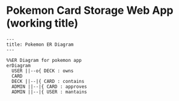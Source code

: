 # Pokemon Card Storage Web App (working title)

```mermaid
---
title: Pokemon ER Diagram
---

%%ER Diagram for pokemon app
erDiagram
  USER ||--o{ DECK : owns
  CARD
  DECK ||--|{ CARD : contains
  ADMIN ||--|{ CARD : approves
  ADMIN ||--|{ USER : mantains

```

